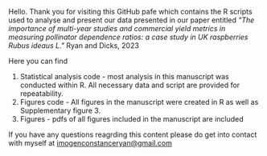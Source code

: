 Hello. Thank you for visiting this GitHub pafe which contains the R scripts used to analyse and present our data presented in our paper entitled *"The importance of multi-year studies and commercial yield metrics in measuring pollinator dependence ratios: a case study in UK raspberries Rubus ideaus L."* Ryan and Dicks, 2023

Here you can find
  1. Statistical analysis code - most analysis in this manuscript was conducted within R. All necessary data and script are provided for repeatability.
  2. Figures code - All figures in the manuscript were created in R as well as Supplementary figure 3.
  3. Figures - pdfs of all figures included in the manuscript are included 

If you have any questions reagrding this content please do get into contact with myself at imogenconstanceryan@gmail.com
